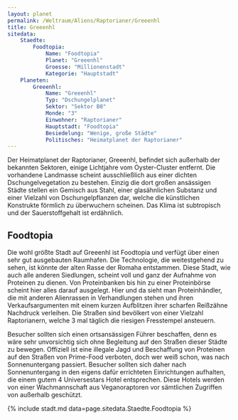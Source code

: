 ```yaml
---
layout: planet
permalink: /Weltraum/Aliens/Raptorianer/Greeenhl
title: Greeenhl
sitedata:
    Staedte:
        Foodtopia:
            Name: "Foodtopia"
            Planet: "Greeenhl"
            Groesse: "Millionenstadt"
            Kategorie: "Hauptstadt"
    Planeten:
        Greeenhl:
            Name: "Greeenhl"
            Typ: "Dschungelplanet"
            Sektor: "Sektor B0"
            Monde: "3"
            Einwohner: "Raptorianer"
            Hauptstadt: "Foodtopia"
            Besiedelung: "Wenige, große Städte"
            Politisches: "Heimatplanet der Raptorianer"
---
```




Der Heimatplanet der Raptorianer, Greeenhl, befindet sich außerhalb der bekannten Sektoren, einige Lichtjahre vom Oyster-Cluster entfernt. Die vorhandene Landmasse scheint ausschließlich aus einer dichten Dschungelvegetation zu bestehen. Einzig die dort großen ansässigen Städte stellen ein Gemisch aus Stahl, einer glasähnlichen Substanz und einer Vielzahl von Dschungelpflanzen dar, welche die künstlichen Konstrukte förmlich zu überwuchern scheinen. Das Klima ist subtropisch und der Sauerstoffgehalt ist erdähnlich.

## Foodtopia

Die wohl größte Stadt auf Greeenhl ist Foodtopia und verfügt über einen sehr gut ausgebauten Raumhafen. Die Technologie, die weitestgehend zu sehen, ist könnte der alten Rasse der Romaha entstammen. Diese Stadt, wie auch alle anderen Siedlungen, scheint voll und ganz der Aufnahme von Proteinen zu dienen. Von Proteinbanken bis hin zu einer Proteinbörse scheint hier alles darauf ausgelegt. Hier und da sieht man Proteinhändler, die mit anderen Alienrassen in Verhandlungen stehen und ihren Verkaufsargumenten mit einem kurzen Aufblitzen ihrer scharfen Reißzähne Nachdruck verleihen. Die Straßen sind bevölkert von einer Vielzahl Raptorianern, welche 3 mal täglich die riesigen Fresstempel ansteuern.

Besucher sollten sich einen ortsansässigen Führer beschaffen, denn es wäre sehr unvorsichtig sich ohne Begleitung auf den Straßen dieser Städte zu bewegen. Offiziell ist eine illegale Jagd und Beschaffung von Proteinen auf den Straßen von Prime-Food verboten, doch wer weiß schon, was nach Sonnenuntergang passiert. Besucher sollten sich daher nach Sonnenuntergang in den eigens dafür errichteten Einrichtungen aufhalten, die einem gutem 4 Universestars Hotel entsprechen. Diese Hotels werden von einer Wachmannschaft aus Veganoraptoren vor sämtlichen Zugriffen von außerhalb geschützt.

{% include stadt.md data=page.sitedata.Staedte.Foodtopia %}
